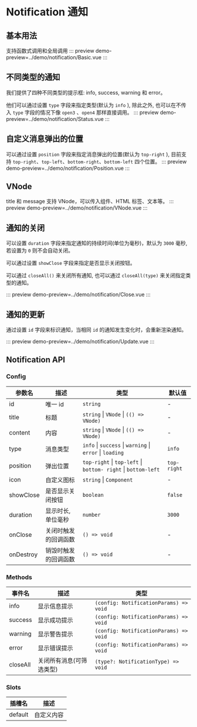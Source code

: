 # Notification 通知

## 基本用法

支持函数式调用和全局调用
::: preview
demo-preview=../demo/notification/Basic.vue
:::

## 不同类型的通知

我们提供了四种不同类型的提示框: info, success, warning 和 error。

他们可以通过设置 `type` 字段来指定类型(默认为 `info` ), 除此之外, 也可以在不传入 `type` 字段的情况下像 `open3` 、`open4` 那样直接调用。
::: preview
demo-preview=../demo/notification/Status.vue
:::

## 自定义消息弹出的位置

可以通过设置 `position` 字段来指定消息弹出的位置(默认为 `top-right` ), 目前支持 `top-right`、`top-left`、`bottom-right`、`bottom-left` 四个位置。
::: preview
demo-preview=../demo/notification/Position.vue
:::

## VNode

title 和 message 支持 VNode，可以传入组件、HTML 标签、文本等。
::: preview
demo-preview=../demo/notification/VNode.vue
:::

## 通知的关闭

可以设置 `duration` 字段来指定通知的持续时间(单位为毫秒)，默认为 `3000` 毫秒, 若设置为 `0` 则不会自动关闭。

可以通过设置 `showClose` 字段来指定是否显示关闭按钮。

可以通过 `closeAll()` 来关闭所有通知, 也可以通过 `closeAll(type)` 来关闭指定类型的通知。

::: preview
demo-preview=../demo/notification/Close.vue
:::

## 通知的更新

通过设置 `id` 字段来标识通知，当相同 `id` 的通知发生变化时，会重新渲染通知。

::: preview
demo-preview=../demo/notification/Update.vue
:::

## Notification API

### Config

| 参数名    | 描述                 | 类型                                                          | 默认值      |
| --------- | -------------------- | ------------------------------------------------------------- | ----------- |
| id        | 唯一 id              | `string`                                                      | -           |
| title     | 标题                 | `string` \| `VNode` \| `(() => VNode)`                        | -           |
| content   | 内容                 | `string` \| `VNode` \| `(() => VNode)`                        | -           |
| type      | 消息类型             | `info` \| `success` \| `warning` \| `error` \| `loading`      | `info`      |
| position  | 弹出位置             | `top-right` \| `top-left` \| `bottom- right` \| `bottom-left` | `top-right` |
| icon      | 自定义图标           | `string` \| `Component`                                       | -           |
| showClose | 是否显示关闭按钮     | `boolean`                                                     | `false`     |
| duration  | 显示时长, 单位毫秒   | `number`                                                      | `3000`      |
| onClose   | 关闭时触发的回调函数 | `() => void`                                                  | -           |
| onDestroy | 销毁时触发的回调函数 | `() => void`                                                  | -           |

### Methods

| 事件名   | 描述                     | 类型                                   |
| -------- | ------------------------ | -------------------------------------- |
| info     | 显示信息提示             | `(config: NotificationParams) => void` |
| success  | 显示成功提示             | `(config: NotificationParams) => void` |
| warning  | 显示警告提示             | `(config: NotificationParams) => void` |
| error    | 显示错误提示             | `(config: NotificationParams) => void` |
| closeAll | 关闭所有消息(可筛选类型) | `(type?: NotificationType) => void`    |

### Slots

| 插槽名  | 描述       |
| ------- | ---------- |
| default | 自定义内容 |
